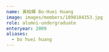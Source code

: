 ```yaml
---
name: 黃柏輝 Bo-Huei Huang 
image: images/members/1098104353.jpg 
role: alumni-undergraduate
enteryear: 2009
aliases:
  - bo huei huang
---
```

